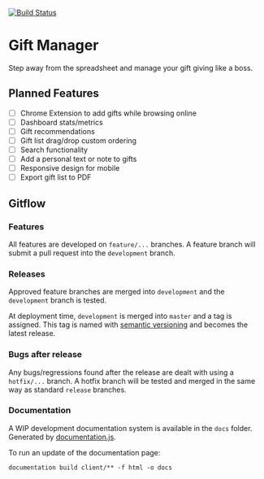 [![Build Status](https://travis-ci.com/jamigibbs/gift-manager.svg?branch=development)](https://travis-ci.com/jamigibbs/gift-manager)

# Gift Manager

Step away from the spreadsheet and manage your gift giving like a boss.

## Planned Features

- [ ] Chrome Extension to add gifts while browsing online
- [ ] Dashboard stats/metrics
- [ ] Gift recommendations
- [ ] Gift list drag/drop custom ordering
- [ ] Search functionality
- [ ] Add a personal text or note to gifts
- [ ] Responsive design for mobile
- [ ] Export gift list to PDF

## Gitflow

### Features

All features are developed on `feature/...` branches. A feature branch will submit a pull request into the `development` branch.

### Releases

Approved feature branches are merged into `development` and the `development` branch is tested.

At deployment time, `development` is merged into `master` and a tag is assigned. This tag is named with [semantic versioning](https://semver.org/) and becomes the latest release.

### Bugs after release

Any bugs/regressions found after the release are dealt with using a `hotfix/...` branch. A hotfix branch will be tested and merged in the same way as standard `release` branches.

### Documentation

A WIP development documentation system is available in the `docs` folder. Generated by [documentation.js](https://github.com/documentationjs/documentation). 

To run an update of the documentation page:

`documentation build client/** -f html -o docs`
